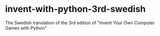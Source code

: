 # invent-with-python-3rd-swedish
The Swedish translation of the 3rd edition of "Invent Your Own Computer Games with Python"
